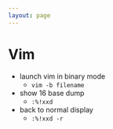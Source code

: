 ```yaml
---
layout: page
---
```


# Vim

* launch vim in binary mode
    * `vim -b filename`
* show 16 base dump
    * `:%!xxd`
* back to normal display
    * `:%!xxd -r`
